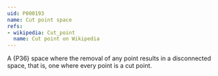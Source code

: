 ```yaml
---
uid: P000193
name: Cut point space
refs:
- wikipedia: Cut_point
  name: Cut point on Wikipedia
---
```


A {P36} space where the removal of any point results in a disconnected space, that is, one where every point is a cut point.
